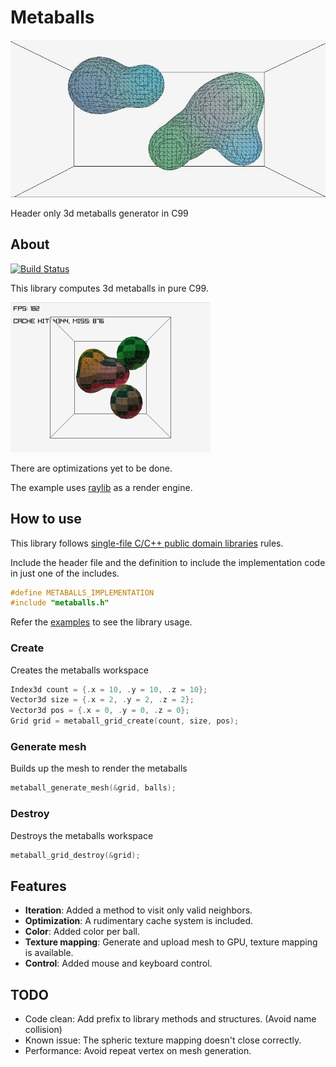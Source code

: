 # Metaballs

![Thumbnail](./thumbnail.jpg)

Header only 3d metaballs generator in C99

## About

[![Build Status](https://github.com/casensiom/metaballs/actions/workflows/cmake-multi-platform.yml/badge.svg)](https://github.com/casensiom/metaballs/actions)

This library computes 3d metaballs in pure C99.

![Thumbnail](./thumbnail.gif)

There are optimizations yet to be done.

The example uses [raylib](https://www.raylib.com) as a render engine.

## How to use

This library follows [single-file C/C++ public domain libraries](https://github.com/nothings/single_file_libs) rules.

Include the header file and the definition to include the implementation code in just one of the includes.

```c
#define METABALLS_IMPLEMENTATION
#include "metaballs.h"
``` 

Refer the [examples](https://github.com/casensiom/metaballs/examples/exmaple0.c) to see the library usage.

### Create

Creates the metaballs workspace
```c
Index3d count = {.x = 10, .y = 10, .z = 10};
Vector3d size = {.x = 2, .y = 2, .z = 2};
Vector3d pos = {.x = 0, .y = 0, .z = 0};
Grid grid = metaball_grid_create(count, size, pos);
```

### Generate mesh
Builds up the mesh to render the metaballs
```c
metaball_generate_mesh(&grid, balls);
```

### Destroy
Destroys the metaballs workspace
```c
metaball_grid_destroy(&grid);
```

## Features
- **Iteration**: Added a method to visit only valid neighbors.
- **Optimization**: A rudimentary cache system is included.
- **Color**: Added color per ball.
- **Texture mapping**: Generate and upload mesh to GPU, texture mapping is available.
- **Control**: Added mouse and keyboard control.

## TODO
 - Code clean: Add prefix to library methods and structures. (Avoid name collision)
 - Known issue: The spheric texture mapping doesn't close correctly.
 - Performance: Avoid repeat vertex on mesh generation.
